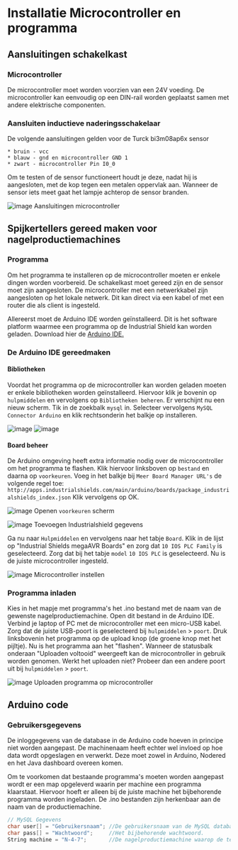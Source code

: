 # Installatie Microcontroller en programma

## Aansluitingen schakelkast

### Microcontroller

De microcontroller moet worden voorzien van een 24V voeding. De microcontroller kan eenvoudig op een DIN-rail worden geplaatst samen met andere elektrische componenten.

### Aansluiten inductieve naderingsschakelaar
De volgende aansluitingen gelden voor de Turck bi3m08ap6x sensor

```
* bruin - vcc
* blauw - gnd en microcontroller GND 1
* zwart - microcontroller Pin I0_0
```
Om te testen of de sensor functioneert houdt je deze, nadat hij is aangesloten, met de kop tegen een metalen oppervlak aan. Wanneer de sensor iets meet gaat het lampje achterop de sensor branden.

![image](https://user-images.githubusercontent.com/57816069/147159540-c1bc548f-1fb9-48f6-ba03-479e40d557b6.png)
Aansluitingen microcontroller

## Spijkertellers gereed maken voor nagelproductiemachines


### Programma

Om het programma te installeren op de microcontroller moeten er enkele dingen worden voorbereid. De schakelkast moet gereed zijn en de sensor moet zijn aangesloten. De microcontroller met een netwerkkabel zijn aangesloten op het lokale netwerk. Dit kan direct via een kabel of met een router die als client is ingesteld.

Allereerst moet de Arduino IDE worden geïnstalleerd. Dit is het software platform waarmee een programma op de Industrial Shield kan worden geladen.
Download hier de [Arduino IDE.](https://www.arduino.cc/en/software)

### De Arduino IDE gereedmaken

#### Bibliotheken
Voordat het programma op de microcontroller kan worden geladen moeten er enkele bibliotheken worden geïnstalleerd. Hiervoor klik je bovenin op `hulpmiddelen` en vervolgens op `Bibliotheken beheren`. Er verschijnt nu een nieuw scherm. Tik in de zoekbalk `mysql` in. Selecteer vervolgens `MySQL Connector Arduino` en klik rechtsonderin het balkje op installeren.

![image](https://user-images.githubusercontent.com/57816069/147211582-7c2bb4e8-8b33-427c-866a-330ee556a403.png)
![image](https://user-images.githubusercontent.com/57816069/147211910-a3c1085c-9641-4041-b148-cc77067957bc.png)


#### Board beheer
De Arduino omgeving heeft extra informatie nodig over de microcontroller om het programma te flashen. Klik hiervoor linksboven op `bestand` en daarna op `voorkeuren`. Voeg in het balkje bij `Meer Board Manager URL's` de volgende regel toe: `http://apps.industrialshields.com/main/arduino/boards/package_industrialshields_index.json` Klik vervolgens op OK.

![image](https://user-images.githubusercontent.com/57816069/147211077-7a6eccb1-c6ab-4d22-a340-58818df4c03a.png) Openen `voorkeuren` scherm


![image](https://user-images.githubusercontent.com/57816069/147210051-3c82d35f-7fdf-42d7-8191-ccf5045c7e94.png) Toevoegen Industrialshield gegevens

Ga nu naar `Hulpmiddelen` en vervolgens naar het tabje `Board`. Klik in de lijst op "Industrial Shields megaAVR Boards" en zorg dat `10 IOS PLC Family` is geselecteerd. Zorg dat bij het tabje `model` `10 IOS PLC` is geselecteerd. Nu is de juiste microcontroller ingesteld.

![image](https://user-images.githubusercontent.com/57816069/147212193-7eda3674-964a-4ee7-ae3b-9cd69416ef26.png) Microcontroller instellen


### Programma inladen

Kies in het mapje met programma's het .ino bestand met de naam van de gewenste nagelproductiemachine. Open dit bestand in de Arduino IDE. Verbind je laptop of PC met de microcontroller met een micro-USB kabel. Zorg dat de juiste USB-poort is geselecteerd bij `hulpmiddelen` > `poort`. Druk linksbovenin het programma op de upload knop (de groene knop met het pijltje). Nu is het programma aan het "flashen". Wanneer de statusbalk onderaan "Uploaden voltooid" weergeeft kan de microcontroller in gebruik worden genomen.
Werkt het uploaden niet? Probeer dan een andere poort uit bij `hulpmiddelen` > `poort`.

![image](https://user-images.githubusercontent.com/57816069/147213212-77fa5090-395e-4d28-a1a8-8d73798650a1.png) Uploaden programma op microcontroller


## Arduino code

### Gebruikersgegevens
De inloggegevens van de database in de Arduino code hoeven in principe niet worden aangepast.
De machinenaam heeft echter wel invloed op hoe data wordt opgeslagen en verwerkt. Deze moet zowel in Arduino, Nodered en het Java dashboard overeen komen.

Om te voorkomen dat bestaande programma's moeten worden aangepast wordt er een map opgeleverd waarin per machine een programma klaarstaat. Hiervoor hoeft er alleen bij de juiste machine het bijbehorende programma worden ingeladen. De .ino bestanden zijn herkenbaar aan de naam van de productiemachine.
```cpp
// MySQL Gegevens
char user[] = "Gebruikersnaam"; //De gebruikersnaam van de MySQL database.
char pass[] = "Wachtwoord";     //Het bijbehorende wachtwoord.
String machine = "N-4-7";       //De nagelproductiemachine waarop de teller wordt geïnstalleerd
```
